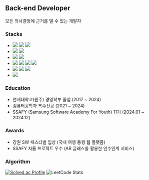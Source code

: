 ## Back-end Developer
모든 의사결정에 근거를 댈 수 있는 개발자

### Stacks
- <img src="https://img.shields.io/badge/Java-007396?style=flat-square&logo=Java&logoColor=white"/> <img src="https://img.shields.io/badge/C-A8B9CC?style=flat-square&logo=C&logoColor=white"/> <img src="https://img.shields.io/badge/C%23-239120?style=flat-square&logo=C&logoColor=white"/>
- <img src="https://img.shields.io/badge/Spring%20MVC-6DB33F?style=flat-square&logo=Spring&logoColor=white"/> <img src="https://img.shields.io/badge/Spring%20Webflux-6DB33F?style=flat-square&logo=Spring&logoColor=white"/>
- <img src="https://img.shields.io/badge/MySQL-4479A1?style=flat-square&logo=MySQL&logoColor=white"/> <img src="https://img.shields.io/badge/MariaDB-003545?style=flat-square&logo=MariaDB&logoColor=white"/>
- <img src="https://img.shields.io/badge/Docker-2496ED?style=flat-square&logo=Docker&logoColor=white"/> <img src="https://img.shields.io/badge/Docker%20Compose-2496ED?style=flat-square&logo=Docker&logoColor=white"/> <img src="https://img.shields.io/badge/Nginx-009639?style=flat-square&logo=Nginx&logoColor=white"/> <img src="https://img.shields.io/badge/Jenkins-D24939?style=flat-square&logo=Jenkins&logoColor=white"/>
- <img src="https://img.shields.io/badge/Git-F05032?style=flat-square&logo=Git&logoColor=white"/> <img src="https://img.shields.io/badge/GitLab-FC6D26?style=flat-square&logo=GitLab&logoColor=white"/> <img src="https://img.shields.io/badge/GitHub-181717?style=flat-square&logo=GitHub&logoColor=white"/>
- <img src="https://img.shields.io/badge/AWS%20EC2-FF9900?style=flat-square&logo=Amazon%20AWS&logoColor=white"/>

### Education
- 연세대학교(원주) 경영학부 졸업 (2017 ~ 2024)
- 컴퓨터공학과 복수전공 (2021 ~ 2024)
- SSAFY (Samsung Software Academy For Youth) 11기 (2024.01 ~ 2024.12)

### Awards
- 강원 SW 페스티벌 입상 (국내 여행 동행 웹 플랫폼)  
- SSAFY 자율 프로젝트 우수 (AR 글래스를 활용한 인수인계 서비스)

### Algorithm
[![Solved.ac Profile](http://mazassumnida.wtf/api/v2/generate_badge?boj=coco9797)](https://solved.ac/coco9797/)
![LeetCode Stats](https://leetcard.jacoblin.cool/coco9797?theme=unicorn&font=Lato&ext=contest)